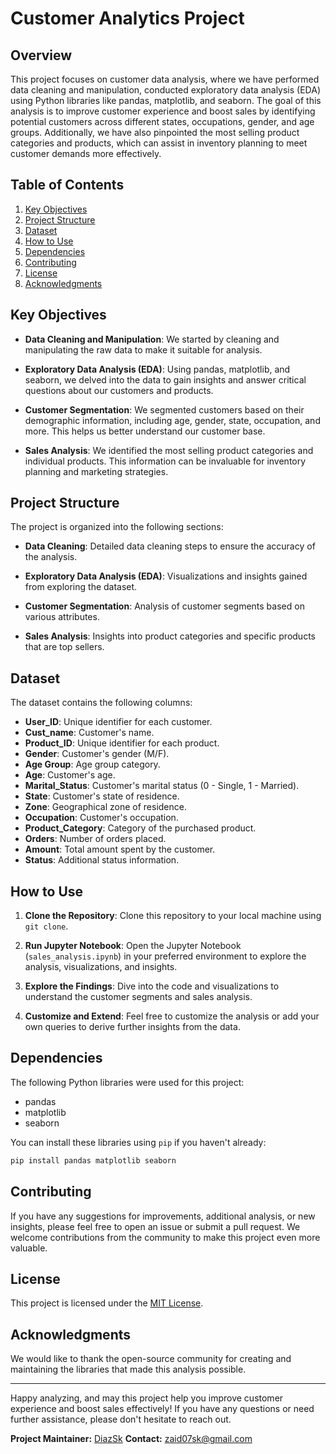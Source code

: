 # Customer Analytics Project

## Overview

This project focuses on customer data analysis, where we have performed data cleaning and manipulation, conducted exploratory data analysis (EDA) using Python libraries like pandas, matplotlib, and seaborn. The goal of this analysis is to improve customer experience and boost sales by identifying potential customers across different states, occupations, gender, and age groups. Additionally, we have also pinpointed the most selling product categories and products, which can assist in inventory planning to meet customer demands more effectively.

## Table of Contents

1. [Key Objectives](#key-objectives)
2. [Project Structure](#project-structure)
3. [Dataset](#dataset)
4. [How to Use](#how-to-use)
5. [Dependencies](#dependencies)
6. [Contributing](#contributing)
7. [License](#license)
8. [Acknowledgments](#acknowledgments)

## Key Objectives

- **Data Cleaning and Manipulation**: We started by cleaning and manipulating the raw data to make it suitable for analysis.

- **Exploratory Data Analysis (EDA)**: Using pandas, matplotlib, and seaborn, we delved into the data to gain insights and answer critical questions about our customers and products.

- **Customer Segmentation**: We segmented customers based on their demographic information, including age, gender, state, occupation, and more. This helps us better understand our customer base.

- **Sales Analysis**: We identified the most selling product categories and individual products. This information can be invaluable for inventory planning and marketing strategies.

## Project Structure

The project is organized into the following sections:

- **Data Cleaning**: Detailed data cleaning steps to ensure the accuracy of the analysis.

- **Exploratory Data Analysis (EDA)**: Visualizations and insights gained from exploring the dataset.

- **Customer Segmentation**: Analysis of customer segments based on various attributes.

- **Sales Analysis**: Insights into product categories and specific products that are top sellers.

## Dataset
The dataset contains the following columns:

- **User_ID**: Unique identifier for each customer.
- **Cust_name**: Customer's name.
- **Product_ID**: Unique identifier for each product.
- **Gender**: Customer's gender (M/F).
- **Age Group**: Age group category.
- **Age**: Customer's age.
- **Marital_Status**: Customer's marital status (0 - Single, 1 - Married).
- **State**: Customer's state of residence.
- **Zone**: Geographical zone of residence.
- **Occupation**: Customer's occupation.
- **Product_Category**: Category of the purchased product.
- **Orders**: Number of orders placed.
- **Amount**: Total amount spent by the customer.
- **Status**: Additional status information.

## How to Use

1. **Clone the Repository**: Clone this repository to your local machine using `git clone`.

2. **Run Jupyter Notebook**: Open the Jupyter Notebook (`sales_analysis.ipynb`) in your preferred environment to explore the analysis, visualizations, and insights.

3. **Explore the Findings**: Dive into the code and visualizations to understand the customer segments and sales analysis.

4. **Customize and Extend**: Feel free to customize the analysis or add your own queries to derive further insights from the data.

## Dependencies

The following Python libraries were used for this project:

- pandas
- matplotlib
- seaborn

You can install these libraries using `pip` if you haven't already:

```bash
pip install pandas matplotlib seaborn
```

## Contributing

If you have any suggestions for improvements, additional analysis, or new insights, please feel free to open an issue or submit a pull request. We welcome contributions from the community to make this project even more valuable.

## License

This project is licensed under the [MIT License](LICENSE.md).

## Acknowledgments

We would like to thank the open-source community for creating and maintaining the libraries that made this analysis possible.

---

Happy analyzing, and may this project help you improve customer experience and boost sales effectively! If you have any questions or need further assistance, please don't hesitate to reach out.

**Project Maintainer:** [DiazSk](https://github.com/DiazSk)
**Contact:** [zaid07sk@gmail.com](mailto:zaid07sk@gmail.com)

